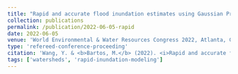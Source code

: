 ```yaml
---
title: "Rapid and accurate flood inundation estimates using Gaussian Process Regression"
collection: publications
permalink: /publication/2022-06-05-rapid
date: 2022-06-05
venue: 'World Environmental & Water Resources Congress 2022, Atlanta, GA'
type: 'refereed-conference-proceeding'
citation: 'Wang, Y. & <b>Bartos, M.</b> (2022). <i>Rapid and accurate flood inundation estimates using Gaussian Process Regression</i>. World Environmental & Water Resources Congress 2022, Atlanta, GA. [Oral Presentation]'
tags: ['watersheds', 'rapid-inundation-modeling']
---
```

